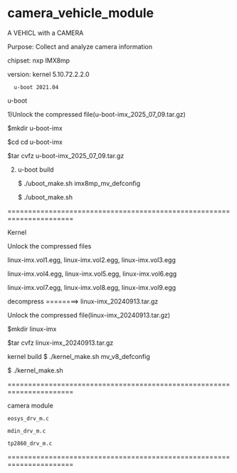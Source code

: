 # camera_vehicle_module

A VEHICL with a CAMERA

Purpose: Collect and analyze camera information

chipset: nxp IMX8mp

version: kernel 5.10.72.2.2.0

      u-boot 2021.04
u-boot

1)Unlock the compressed file(u-boot-imx_2025_07_09.tar.gz)

$mkdir u-boot-imx

$cd cd u-boot-imx

$tar cvfz u-boot-imx_2025_07_09.tar.gz

2) u-boot build

   $ ./uboot_make.sh imx8mp_mv_defconfig

   $ ./uboot_make.sh

======================================================================

Kernel

Unlock the compressed files

linux-imx.vol1.egg, linux-imx.vol2.egg, linux-imx.vol3.egg

linux-imx.vol4.egg, linux-imx.vol5.egg, linux-imx.vol6.egg

linux-imx.vol7.egg, linux-imx.vol8.egg, linux-imx.vol9.egg

decompress ========> linux-imx_20240913.tar.gz

Unlock the compressed file(linux-imx_20240913.tar.gz)

$mkdir linux-imx

$tar cvfz linux-imx_20240913.tar.gz

kernel build
$ ./kernel_make.sh mv_v8_defconfig

$ ./kernel_make.sh

====================================================================== 

camera module

    eosys_drv_m.c

    mdin_drv_m.c

    tp2860_drv_m.c

======================================================================
